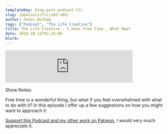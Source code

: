 ```yaml
---
templateKey: blog-post-podcast-tlc
slug: /podcasts/tlc/s03-e05/
author: Peter Witham
tags: ["Podcast", "The Life Creative"]
title: The Life Creative - I Have Free Time...What Now?
date: 2019-10-12T02:14:00
blurb:
---
```


<iframe src="https://anchor.fm/peter-witham/embed/episodes/I-Have-Free-Time---What-Now-e6onfq" height="102" width="400" frameborder="0" scrolling="no"></iframe>

Show Notes:

Free time is a wonderful thing, but what if you feel overwhelmed with what to do with it? In this episode I offer up a few suggestions on how you might want to approach it.

[Support this Podcast and my other work on Patreon](https://patreon.com/pwcom), I would very much appreciate it.
